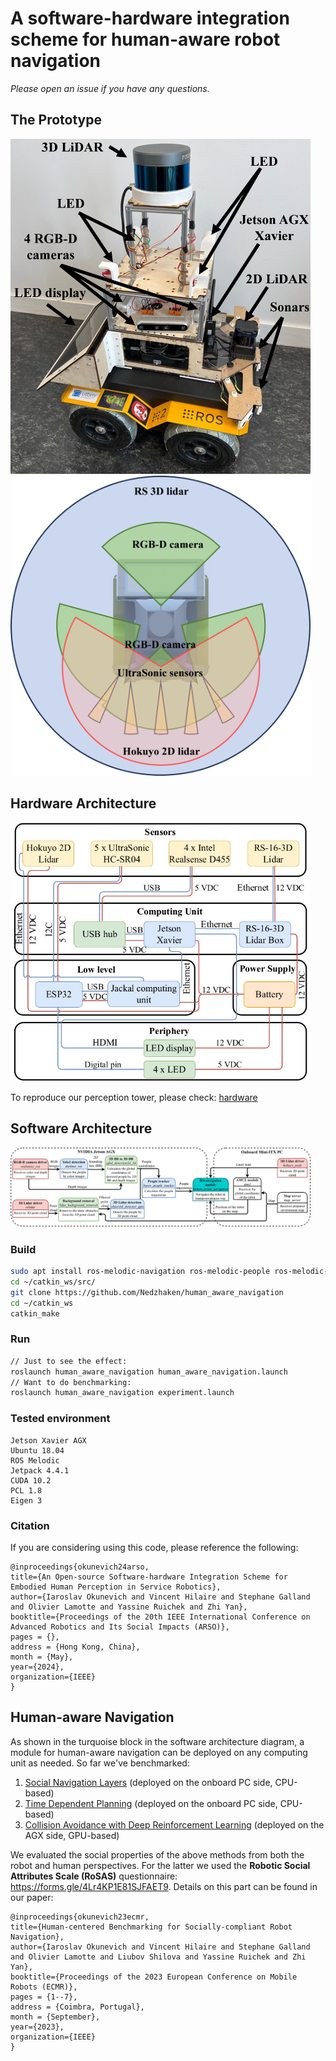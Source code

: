 # A software-hardware integration scheme for human-aware robot navigation

*Please open an issue if you have any questions.*

## The Prototype

<img src="Isaac.jpg" alt="Isaac.jpg" width="480"/>

<img src="scope.jpg" alt="scope.jpg" width="480"/>

## Hardware Architecture

<img src="hardware_arch.jpg" alt="hardware_arch.jpg" width="480"/>

To reproduce our perception tower, please check: [hardware](hardware) 

## Software Architecture

<img src="software_arch.jpg" alt="software_arch" width="480"/>

### Build
```sh
sudo apt install ros-melodic-navigation ros-melodic-people ros-melodic-navigation-layers
cd ~/catkin_ws/src/
git clone https://github.com/Nedzhaken/human_aware_navigation
cd ~/catkin_ws
catkin_make
```

### Run
```sh
// Just to see the effect:
roslaunch human_aware_navigation human_aware_navigation.launch
// Want to do benchmarking:
roslaunch human_aware_navigation experiment.launch
```

### Tested environment
```
Jetson Xavier AGX
Ubuntu 18.04
ROS Melodic
Jetpack 4.4.1
CUDA 10.2
PCL 1.8
Eigen 3
```

### Citation

If you are considering using this code, please reference the following:

```
@inproceedings{okunevich24arso,
title={An Open-source Software-hardware Integration Scheme for Embodied Human Perception in Service Robotics},
author={Iaroslav Okunevich and Vincent Hilaire and Stephane Galland and Olivier Lamotte and Yassine Ruichek and Zhi Yan},
booktitle={Proceedings of the 20th IEEE International Conference on Advanced Robotics and Its Social Impacts (ARSO)},
pages = {},
address = {Hong Kong, China},
month = {May},
year={2024},
organization={IEEE}
}
```

## Human-aware Navigation

As shown in the turquoise block in the software architecture diagram, a module for human-aware navigation can be deployed on any computing unit as needed. So far we've benchmarked:

1. [Social Navigation Layers](https://github.com/DLu/navigation_layers) (deployed on the onboard PC side, CPU-based)
2. [Time Dependent Planning](https://github.com/marinaKollmitz/human_aware_navigation) (deployed on the onboard PC side, CPU-based)
3. [Collision Avoidance with Deep Reinforcement Learning](https://github.com/mit-acl/cadrl_ros) (deployed on the AGX side, GPU-based)

We evaluated the social properties of the above methods from both the robot and human perspectives. For the latter we used the **Robotic Social Attributes Scale (RoSAS)** questionnaire: https://forms.gle/4Lr4KP1E81SJFAET9. Details on this part can be found in our paper:

```
@inproceedings{okunevich23ecmr,
title={Human-centered Benchmarking for Socially-compliant Robot Navigation},
author={Iaroslav Okunevich and Vincent Hilaire and Stephane Galland and Olivier Lamotte and Liubov Shilova and Yassine Ruichek and Zhi Yan},
booktitle={Proceedings of the 2023 European Conference on Mobile Robots (ECMR)},
pages = {1--7},
address = {Coimbra, Portugal},
month = {September},
year={2023},
organization={IEEE}
}
```
